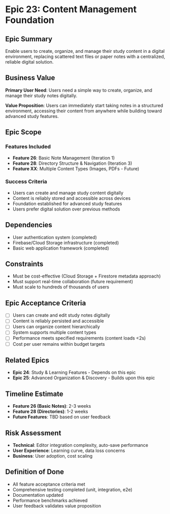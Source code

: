 # Epic 23: Content Management Foundation

## Epic Summary

Enable users to create, organize, and manage their study content in a digital environment, replacing scattered text files or paper notes with a centralized, reliable digital solution.

## Business Value

**Primary User Need**: Users need a simple way to create, organize, and manage their study notes digitally.

**Value Proposition**: Users can immediately start taking notes in a structured environment, accessing their content from anywhere while building toward advanced study features.

## Epic Scope

### Features Included

- **Feature 26**: Basic Note Management (Iteration 1)
- **Feature 28**: Directory Structure & Navigation (Iteration 3) 
- **Feature XX**: Multiple Content Types (Images, PDFs - Future)

### Success Criteria

- Users can create and manage study content digitally
- Content is reliably stored and accessible across devices
- Foundation established for advanced study features
- Users prefer digital solution over previous methods

## Dependencies

- User authentication system (completed)
- Firebase/Cloud Storage infrastructure (completed)
- Basic web application framework (completed)

## Constraints

- Must be cost-effective (Cloud Storage + Firestore metadata approach)
- Must support real-time collaboration (future requirement)
- Must scale to hundreds of thousands of users

## Epic Acceptance Criteria

- [ ] Users can create and edit study notes digitally
- [ ] Content is reliably persisted and accessible
- [ ] Users can organize content hierarchically
- [ ] System supports multiple content types
- [ ] Performance meets specified requirements (content loads <2s)
- [ ] Cost per user remains within budget targets

## Related Epics

- **Epic 24**: Study & Learning Features - Depends on this epic
- **Epic 25**: Advanced Organization & Discovery - Builds upon this epic

## Timeline Estimate

- **Feature 26 (Basic Notes)**: 2-3 weeks
- **Feature 28 (Directories)**: 1-2 weeks  
- **Future Features**: TBD based on user feedback

## Risk Assessment

- **Technical**: Editor integration complexity, auto-save performance
- **User Experience**: Learning curve, data loss concerns
- **Business**: User adoption, cost scaling

## Definition of Done

- All feature acceptance criteria met
- Comprehensive testing completed (unit, integration, e2e)
- Documentation updated
- Performance benchmarks achieved
- User feedback validates value proposition 